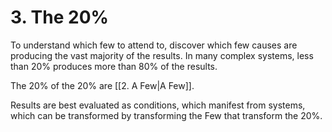 # 3. The 20% 
To understand which few to attend to, discover which few causes are producing the vast majority of the results. In many complex systems, less than 20% produces more than 80% of the results. 

The 20% of the 20% are [[2. A Few|A Few]]. 

Results are best evaluated as conditions, which manifest from systems, which can be transformed by transforming the Few that transform the 20%.  